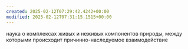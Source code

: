 ```yaml
---
created: 2025-02-12T07:29:42.4242+00:00
modified: 2025-02-12T07:31:15.1515+00:00
---
```

наука о комплексах живых и неживых компонентов природы, между которыми происходит причинно-наследуемое взаимодействие